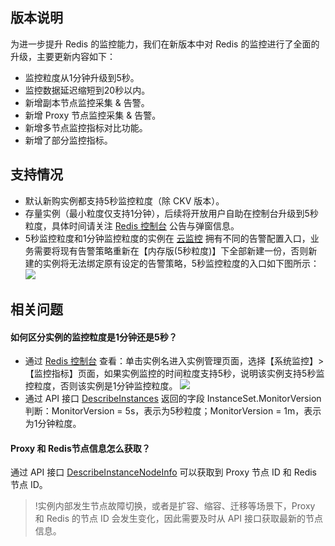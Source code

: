 ## 版本说明
为进一步提升 Redis 的监控能力，我们在新版本中对 Redis 的监控进行了全面的升级，主要更新内容如下：
- 监控粒度从1分钟升级到5秒。
- 监控数据延迟缩短到20秒以内。
- 新增副本节点监控采集 & 告警。
- 新增 Proxy 节点监控采集 & 告警。
- 新增多节点监控指标对比功能。
- 新增了部分监控指标。

## 支持情况
- 默认新购实例都支持5秒监控粒度（除 CKV 版本）。
- 存量实例（最小粒度仅支持1分钟），后续将开放用户自助在控制台升级到5秒粒度，具体时间请关注 [Redis 控制台](https://console.cloud.tencent.com/redis) 公告与弹窗信息。
- 5秒监控粒度和1分钟监控粒度的实例在 [云监控](https://console.cloud.tencent.com/monitor/policylist/create) 拥有不同的告警配置入口，业务需要将现有告警策略重新在【内存版(5秒粒度)】下全部新建一份，否则新建的实例将无法绑定原有设定的告警策略，5秒监控粒度的入口如下图所示：
![](https://main.qcloudimg.com/raw/9bfa0b792d4c0ddc4b262ea5357575e3.png)
## 相关问题
#### 如何区分实例的监控粒度是1分钟还是5秒？
- 通过 [Redis 控制台](https://console.cloud.tencent.com/redis) 查看：单击实例名进入实例管理页面，选择【系统监控】>【监控指标】页面，如果实例监控的时间粒度支持5秒，说明该实例支持5秒监控粒度，否则该实例是1分钟监控粒度。
![](https://main.qcloudimg.com/raw/e7833ebba07a4dd949c911c58940a4d0.png)
- 通过 API 接口 [DescribeInstances](https://intl.cloud.tencent.com/document/product/239/32065) 返回的字段 InstanceSet.MonitorVersion 判断：MonitorVersion = 5s，表示为5秒粒度；MonitorVersion = 1m，表示为1分钟粒度。

#### Proxy 和 Redis节点信息怎么获取？
通过 API 接口 [DescribeInstanceNodeInfo](https://intl.cloud.tencent.com/document/product/239/38627) 可以获取到 Proxy 节点 ID 和 Redis 节点 ID。
>!实例内部发生节点故障切换，或者是扩容、缩容、迁移等场景下，Proxy 和 Redis 的节点 ID 会发生变化，因此需要及时从 API 接口获取最新的节点信息。

